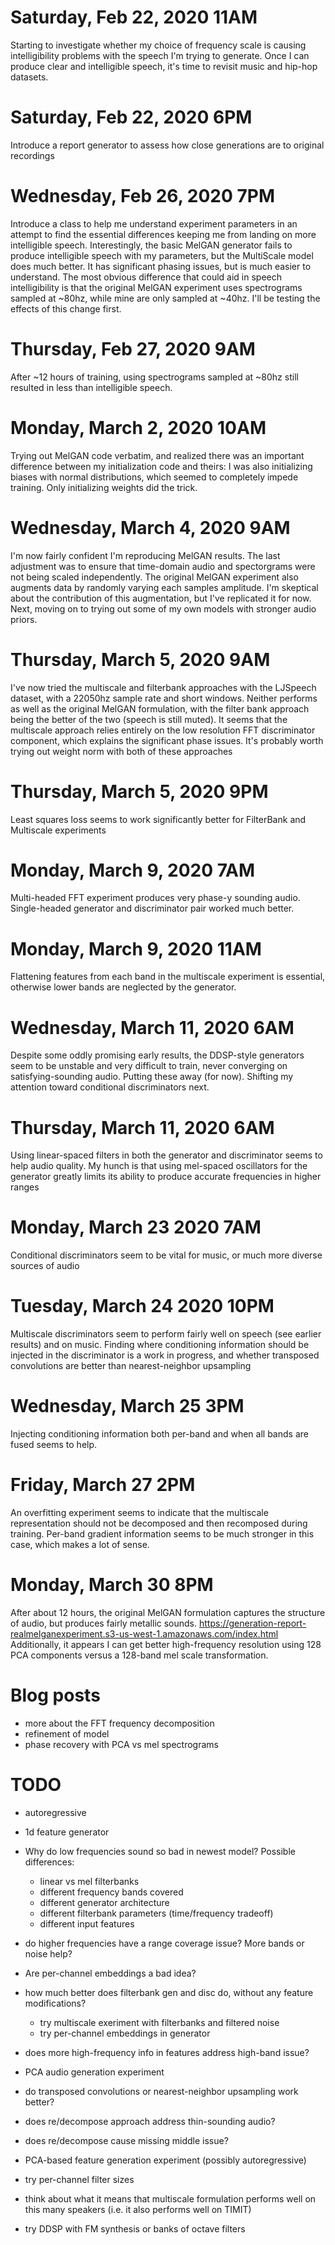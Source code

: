 # Saturday, Feb 22, 2020 11AM
Starting to investigate whether my choice of frequency scale is causing 
intelligibility problems with the speech I'm trying to generate.  Once I can 
produce clear and intelligible speech, it's time to revisit music and hip-hop 
datasets.

# Saturday, Feb 22, 2020 6PM
Introduce a report generator to assess how close generations are to original 
recordings

# Wednesday, Feb 26, 2020 7PM
Introduce a class to help me understand experiment parameters in an attempt to 
find the essential differences keeping me from landing on more intelligible 
speech.  Interestingly, the basic MelGAN generator fails to produce 
intelligible speech with my parameters, but the MultiScale model does much 
better.  It has significant phasing issues, but is much easier to understand.
The most obvious difference that could aid in speech intelligibility is that the
 original MelGAN experiment uses spectrograms sampled at ~80hz, while mine are
 only sampled at ~40hz.  I'll be testing the effects of this change first.

# Thursday, Feb 27, 2020 9AM
After ~12 hours of training, using spectrograms sampled at ~80hz still resulted
in less than intelligible speech.

# Monday, March 2, 2020 10AM
Trying out MelGAN code verbatim, and realized there was an important difference
between my initialization code and theirs:  I was also initializing biases with
normal distributions, which seemed to completely impede training.  Only 
initializing weights did the trick.  

# Wednesday, March 4, 2020 9AM
I'm now fairly confident I'm reproducing MelGAN results.  The last adjustment 
was to ensure that time-domain audio and spectorgrams were not being scaled
  independently.  The original MelGAN experiment also augments data by randomly
  varying each samples amplitude.  I'm skeptical about the contribution of this
  augmentation, but I've replicated it for now.  Next, moving on to trying out
  some of my own models with stronger audio priors.

# Thursday, March 5, 2020 9AM
I've now tried the multiscale and filterbank approaches with the LJSpeech 
dataset, with a 22050hz sample rate and short windows.  Neither performs as well
as the original MelGAN formulation, with the filter bank approach being the 
better of the two (speech is still muted).  It seems that the multiscale 
approach relies entirely on the low resolution FFT discriminator component, 
which explains the significant phase issues.  It's probably worth trying out
weight norm with both of these approaches 

# Thursday, March 5, 2020 9PM
Least squares loss seems to work significantly better for FilterBank and 
Multiscale experiments

# Monday, March 9, 2020 7AM
Multi-headed FFT experiment produces very phase-y sounding audio.  Single-headed 
generator and discriminator pair worked much better.


# Monday, March 9, 2020 11AM
Flattening features from each band in the multiscale experiment is essential, 
otherwise lower bands are neglected by the generator.


# Wednesday, March 11, 2020 6AM
Despite some oddly promising early results, the DDSP-style generators seem to
be unstable and very difficult to train, never converging on satisfying-sounding
audio.  Putting these away (for now).  Shifting my attention toward conditional
discriminators next.

# Thursday, March 11, 2020 6AM
Using linear-spaced filters in both the generator and discriminator seems to 
help audio quality.  My hunch is that using mel-spaced oscillators for the 
generator greatly limits its ability to produce accurate frequencies in higher
ranges

# Monday, March 23 2020 7AM
Conditional discriminators seem to be vital for music, or much more diverse 
sources of audio

# Tuesday, March 24 2020 10PM
Multiscale discriminators seem to perform fairly well on speech (see earlier 
results) and on music.  Finding where conditioning information should be 
injected in the discriminator is a work in progress, and whether transposed
convolutions are better than nearest-neighbor upsampling

# Wednesday, March 25 3PM
Injecting conditioning information both per-band and when all bands are fused
seems to help.

# Friday, March 27 2PM
An overfitting experiment seems to indicate that the multiscale representation
should not be decomposed and then recomposed during training.  Per-band 
gradient information seems to be much stronger in this case, which makes a lot of 
sense.

# Monday, March 30 8PM
After about 12 hours, the original MelGAN formulation captures the structure of 
audio, but produces fairly metallic sounds.
https://generation-report-realmelganexperiment.s3-us-west-1.amazonaws.com/index.html
Additionally, it appears I can get better high-frequency resolution using 128
PCA components versus a 128-band mel scale transformation.


 
# Blog posts
- more about the FFT frequency decomposition
- refinement of model
- phase recovery with PCA vs mel spectrograms


# TODO
- autoregressive
- 1d feature generator
- Why do low frequencies sound so bad in newest model? Possible differences:
    - linear vs mel filterbanks
    - different frequency bands covered
    - different generator architecture
    - different filterbank parameters (time/frequency tradeoff)
    - different input features

- do higher frequencies have a range coverage issue?  More bands or noise help?
- Are per-channel embeddings a bad idea?
- how much better does filterbank gen and disc do, without any feature modifications?
    - try multiscale exeriment with filterbanks and filtered noise
    - try per-channel embeddings in generator
- does more high-frequency info in features address high-band issue?
- PCA audio generation experiment
- do transposed convolutions or nearest-neighbor upsampling work better?
- does re/decompose approach address thin-sounding audio?
- does re/decompose cause missing middle issue?
- PCA-based feature generation experiment (possibly autoregressive)


- try per-channel filter sizes
- think about what it means that multiscale formulation performs well on 
    this many speakers (i.e. it also performs well on TIMIT)
- try DDSP with FM synthesis or banks of octave filters
